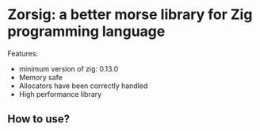# Zorsig: a better morse library for Zig programming language

Features:
- minimum version of zig: 0.13.0
- Memory safe
- Allocators have been correctly handled
- High performance library

## How to use?


